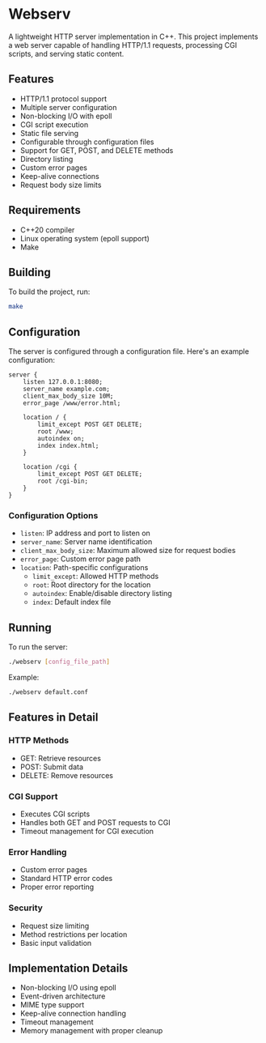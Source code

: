 # Webserv

A lightweight HTTP server implementation in C++. This project implements a web server capable of handling HTTP/1.1 requests, processing CGI scripts, and serving static content.

## Features

- HTTP/1.1 protocol support
- Multiple server configuration
- Non-blocking I/O with epoll
- CGI script execution
- Static file serving
- Configurable through configuration files
- Support for GET, POST, and DELETE methods
- Directory listing
- Custom error pages
- Keep-alive connections
- Request body size limits

## Requirements

- C++20 compiler
- Linux operating system (epoll support)
- Make

## Building

To build the project, run:

```bash
make
```

## Configuration

The server is configured through a configuration file. Here's an example configuration:

```nginx
server {
    listen 127.0.0.1:8080;
    server_name example.com;
    client_max_body_size 10M;
    error_page /www/error.html;

    location / {
        limit_except POST GET DELETE;
        root /www;
        autoindex on;
        index index.html;
    }

    location /cgi {
        limit_except POST GET DELETE;
        root /cgi-bin;
    }
}
```

### Configuration Options

- `listen`: IP address and port to listen on
- `server_name`: Server name identification
- `client_max_body_size`: Maximum allowed size for request bodies
- `error_page`: Custom error page path
- `location`: Path-specific configurations
  - `limit_except`: Allowed HTTP methods
  - `root`: Root directory for the location
  - `autoindex`: Enable/disable directory listing
  - `index`: Default index file

## Running

To run the server:

```bash
./webserv [config_file_path]
```

Example:
```bash
./webserv default.conf
```

## Features in Detail

### HTTP Methods
- GET: Retrieve resources
- POST: Submit data
- DELETE: Remove resources

### CGI Support
- Executes CGI scripts
- Handles both GET and POST requests to CGI
- Timeout management for CGI execution

### Error Handling
- Custom error pages
- Standard HTTP error codes
- Proper error reporting

### Security
- Request size limiting
- Method restrictions per location
- Basic input validation

## Implementation Details

- Non-blocking I/O using epoll
- Event-driven architecture
- MIME type support
- Keep-alive connection handling
- Timeout management
- Memory management with proper cleanup
